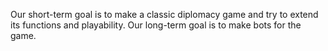 Our short-term goal is to make a classic diplomacy game and  try to extend its functions and playability. Our long-term goal is to make bots for the game.
